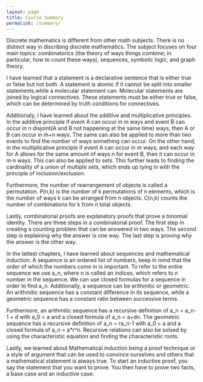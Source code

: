 ```yaml
---
layout: page
title: Course Summary
permalink: /summary/
---
```


Discrete mathematics is different from other math subjects. There is no distinct way in discribing discrete 
mathematics. The subject focuses on four main topics: combinatorics (the theory of ways things combine; in 
particular, how to count these ways), sequences, symbolic logic, and graph theory. 

I have learned that a statement is a declarative sentence that is either true or false but not both. A statement is atomic if it 
cannot be split into smaller statements,while a molecular statement can. Molecular statements are joined by 
logical connectives. These statements must be either true or false, which can be determined by truth conditions
for connectives.

Additionaly, I have learned about the additive and multiplicative principles. In the additive principle if event 
A can occur in m ways and event B can occur in n disjoint(A and B not happening at the same time) ways, then A 
or B can occur in m+n ways. The same can also be applied to more than two events to find the number of ways 
something can occur. On the other hand, in the multiplicative principle if event A can occur in m ways, and
each way for A allows for the same amount of ways n for event B, then it can occur in m⋅n ways. This can also 
be applied to sets. This further leads to finding the cardinality of a union of multiple sets, which ends up
tying in with the principle of inclusion/exclusion.

Furthermore, the number of rearrangement of objects is called a permutation. P(n,k) is the number of k permutations 
of n elements, which is the number of ways k can be arranged from n objects. C(n,k) counts the number of combinations 
for k from n total objects.

Lastly, combinatorial proofs are explanatory proofs that prove a binomial identity. There are three steps in a 
combinatorial proof. The first step in creating a counting problem that can be answered in two ways. The second
step is explaining why the answer is one way. The last step is proving why the answer is the other way. 

In the lattest chapters, I have learned about sequences and mathematical induction. A sequence is an ordered list
of numbers, keep in mind that the order of which the numbers come in is important. To refer to the entire sequence
we use a_n, where n is called an indices, which refers to n number in the sequence. We can use closed formulas for
a sequence in order to find a_n. Additionally, a sequence can be arithmitic or geometric. An arithmitic sequence 
has a constant difference in its sequence, while a geometric sequence has a constant ratio between successive terms.

Furthermore, an arithmitic sequence has a recursive definition of a_n = a_n-1 + d with a_0 = a and a closed formula
of a_n = a+dn. The geometric sequence has a recursive definition of a_n = ra_n-1 with a_0 = a and a closed formula
of a_n = a*r^n. Recursive relations can also be solved by using the characteristic equation and finding the
characteristic roots.

Lastly, we learned about Mathematical induction being a proof technique or a style of argument that can be used
to convince ourselves and others that a mathematical statement is always true. To start an inductive proof, you
say the statement that you want to prove. You then have to prove two facts, a base case and an inductive case.




  
